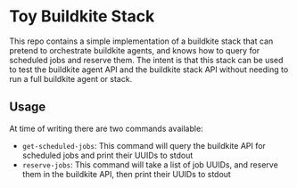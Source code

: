 # Toy Buildkite Stack

This repo contains a simple implementation of a buildkite stack that can pretend to orchestrate buildkite agents, and knows how to query for scheduled jobs and reserve them. The intent is that this stack can be used to test the buildkite agent API and the buildkite stack API without needing to run a full buildkite agent or stack.

## Usage

At time of writing there are two commands available:
- `get-scheduled-jobs`: This command will query the buildkite API for scheduled jobs and print their UUIDs to stdout
- `reserve-jobs`: This command will take a list of job UUIDs, and reserve them in the buildkite API, then print their UUIDs to stdout
